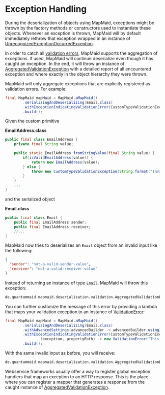 # Exception Handling
During the deserialization of objects using MapMaid, exceptions might be thrown by the factory methods or
constructors used to instantiate these objects.
Whenever an exception is thrown, MapMaid will by default immediately rethrow that exception wrapped in an instance of 
[UnrecognizedExceptionOccurredException](../core/src/main/java/de/quantummaid/mapmaid/deserialization/validation/UnrecognizedExceptionOccurredException.java).

In order to catch all [validation errors](07_Concepts.md#validation-errors), MapMaid supports the aggregation of exceptions.
If used, MapMaid will continue deserialize even though it has caught an exception. In the end, it will throw
an instance of [AggregatedValidationException](../core/src/main/java/de/quantummaid/mapmaid/deserialization/validation/AggregatedValidationException.java)
with a detailed report of all encountered exception and where exactly in the object hierarchy they were thrown. 

MapMaid will only aggregate exceptions that are explicitly registered as validation errors.
For example:

<!---[CodeSnippet](aggregateException)-->
```java
final MapMaid mapMaid = MapMaid.aMapMaid()
        .serializingAndDeserializing(Email.class)
        .withExceptionIndicatingValidationError(CustomTypeValidationException.class)
        .build();
```

Given the custom primitive

**EmailAddress.class**
```java
public final class EmailAddress {
    private final String value;

    public static EmailAddress fromStringValue(final String value) {
        if(isValidEmailAddress(value)) {
            return new EmailAddress(value);
        } else {
            throw new CustomTypeValidationException(String.format("Invalid email address %s", value));
        }
    }
    ...
}
```

and the serialized object

**Email.class**

```java
public final class Email {
    public final EmailAddress sender;
    public final EmailAddress receiver;
    //...
}
```

MapMaid now tries to deserializes an `Email` object from an invalid input like the following:  
```json
{
  "sender": "not-a-valid-sender-value",
  "receiver": "not-a-valid-receiver-value"
}
```

Instead of returning an instance of type `Email`, MapMaid will throw this exception:  
```bash
de.quantummaid.mapmaid.deserialization.validation.AggregatedValidationException: deserialization encountered validation errors. Validation error at 'receiver', Invalid email address: 'not-a-valid-receiver-value'; Validation error at 'sender', Invalid email address: 'not-a-valid-sender-value';
```

You can further customize the message of this error by providing a lambda that maps your validation exception to an 
instance of
[ValidationError](../core/src/main/java/de/quantummaid/mapmaid/deserialization/validation/ValidationError.java):

<!---[CodeSnippet](mappedException)-->
```java
final MapMaid mapMaid = MapMaid.aMapMaid()
        .serializingAndDeserializing(Email.class)
        .withAdvancedSettings(advancedBuilder -> advancedBuilder.usingJsonMarshaller(GSON::toJson, input -> GSON.fromJson(input, Object.class)))
        .withExceptionIndicatingValidationError(CustomTypeValidationException.class,
                (exception, propertyPath) -> new ValidationError("This is a custom message we are reporting about " + exception.getMessage(), propertyPath))
        .build();
```

With the same invalid input as before, you will receive:

```bash
de.quantummaid.mapmaid.deserialization.validation.AggregatedValidationException: deserialization encountered validation errors. Validation error at 'receiver', This is a custom message we are reporting about Invalid email address: 'not-a-valid-receiver-value'; Validation error at 'sender', This is a custom message we are reporting about Invalid email address: 'not-a-valid-sender-value';
```

Webservice frameworks usually offer a way to register global exception handlers that map an exception to an HTTP response.
This is the place where you can register a mapper that generates a response from the caught instance of
[AggregatedValidationException](../core/src/main/java/de/quantummaid/mapmaid/deserialization/validation/AggregatedValidationException.java).

